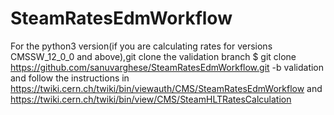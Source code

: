 # SteamRatesEdmWorkflow
For  the python3 version(if you are calculating rates for versions CMSSW_12_0_0 and above),git clone the validation branch 
$ git clone https://github.com/sanuvarghese/SteamRatesEdmWorkflow.git -b validation
and follow the instructions in https://twiki.cern.ch/twiki/bin/viewauth/CMS/SteamRatesEdmWorkflow and https://twiki.cern.ch/twiki/bin/view/CMS/SteamHLTRatesCalculation
